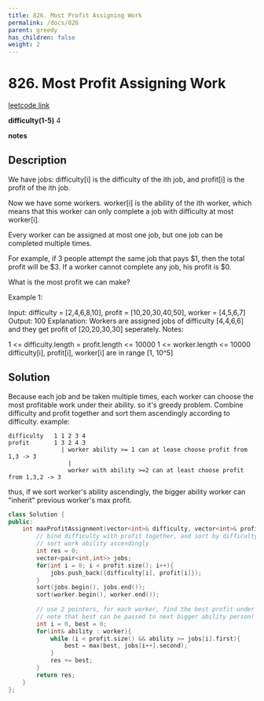 ```yaml
---
title: 826. Most Profit Assigning Work
permalink: /docs/826
parent: greedy
has_children: false
weight: 2
---
```

# 826. Most Profit Assigning Work
[leetcode link](https://leetcode.com/problems/most-profit-assigning-work/)

**difficulty(1-5)** 
4

**notes**   


## Description
We have jobs: difficulty[i] is the difficulty of the ith job, and profit[i] is the profit of the ith job. 

Now we have some workers. worker[i] is the ability of the ith worker, which means that this worker can only complete a job with difficulty at most worker[i]. 

Every worker can be assigned at most one job, but one job can be completed multiple times.

For example, if 3 people attempt the same job that pays $1, then the total profit will be $3.  If a worker cannot complete any job, his profit is $0.

What is the most profit we can make?

Example 1:

Input: difficulty = [2,4,6,8,10], profit = [10,20,30,40,50], worker = [4,5,6,7]
Output: 100 
Explanation: Workers are assigned jobs of difficulty [4,4,6,6] and they get profit of [20,20,30,30] seperately.
Notes:

1 <= difficulty.length = profit.length <= 10000
1 <= worker.length <= 10000
difficulty[i], profit[i], worker[i]  are in range [1, 10^5]

## Solution
Because each job and be taken multiple times, each worker can choose the most profitable work under their ability. so it's greedy problem. 
Combine difficulty and profit together and sort them ascendingly according to difficulty.
example:
```
difficulty   1 1 2 3 4
profit       1 3 2 4 3
               | worker ability >= 1 can at lease choose profit from 1,3 -> 3
                 |
                 worker with ability >=2 can at least choose profit from 1,3,2 -> 3
```
thus, if we sort worker's ability ascendingly, the bigger ability worker can "inherit" previous worker's max profit.

```c++
class Solution {
public:
    int maxProfitAssignment(vector<int>& difficulty, vector<int>& profit, vector<int>& worker) {
        // bind difficulty with profit together, and sort by difficulty.
        // sort work ability ascendingly
        int res = 0;
        vector<pair<int,int>> jobs;
        for(int i = 0; i < profit.size(); i++){
            jobs.push_back({difficulty[i], profit[i]});
        }
        sort(jobs.begin(), jobs.end());
        sort(worker.begin(), worker.end());
        
        // use 2 pointers, for each worker, find the best profit under his ability
        // note that best can be passed to next bigger ability person!
        int i = 0, best = 0;
        for(int& ability : worker){
            while (i < profit.size() && ability >= jobs[i].first){
                best = max(best, jobs[i++].second);
            }
            res += best;
        }
        return res;
    }
};
```
<!-- 
Default label
{: .label }

Blue label
{: .label .label-blue }

Stable
{: .label .label-green }

New release
{: .label .label-purple }

Coming soon
{: .label .label-yellow }

Deprecated
{: .label .label-red } -->
